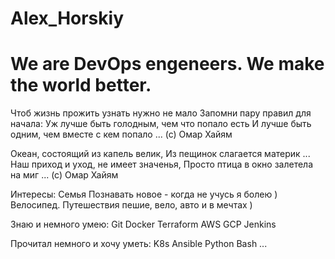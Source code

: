 # Alex_Horskiy
# We are DevOps engeneers. We make the world better.

Чтоб жизнь прожить узнать нужно не мало
Запомни пару правил для начала:
Уж лучше быть голодным, чем что попало есть
И лучше быть одним, чем вместе с кем попало ...
(с) Омар Хайям

Океан, состоящий из капель велик,
Из пещинок слагается материк ...
Наш приход и уход, не имеет значенья,
Просто птица в окно залетела на миг ...
(с) Омар Хайям

Интересы:
Семья
Познавать новое - когда не учусь я болею )
Велосипед.
Путешествия пешие, вело, авто и в мечтах )

Знаю и немного умею:
Git
Docker
Terraform
AWS
GCP
Jenkins

Прочитал немного и хочу уметь:
K8s
Ansible
Python
Bash
...
